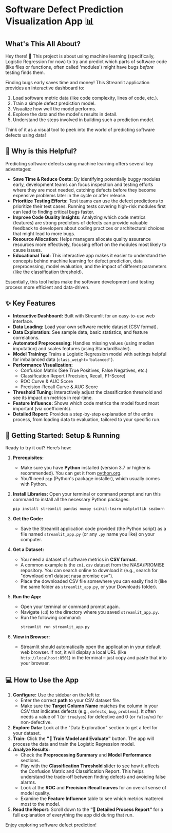 # Software Defect Prediction Visualization App 📊

## What's This All About?

Hey there! 👋 This project is about using machine learning (specifically, Logistic Regression for now) to try and predict which parts of software code (like files or functions, often called 'modules') might have bugs *before* testing finds them.

Finding bugs early saves time and money! This Streamlit application provides an interactive dashboard to:

1.  Load software metric data (like code complexity, lines of code, etc.).
2.  Train a simple defect prediction model.
3.  Visualize how well the model performs.
4.  Explore the data and the model's results in detail.
5.  Understand the steps involved in building such a prediction model.

Think of it as a visual tool to peek into the world of predicting software defects using data!

## 🤔 Why is this Helpful?

Predicting software defects using machine learning offers several key advantages:

* **Save Time & Reduce Costs:** By identifying potentially buggy modules early, development teams can focus inspection and testing efforts where they are most needed, catching defects before they become expensive problems later in the cycle or after release.
* **Prioritize Testing Efforts:** Test teams can use the defect predictions to prioritize their test cases. Running tests covering high-risk modules first can lead to finding critical bugs faster.
* **Improve Code Quality Insights:** Analyzing which code metrics (features) are strong predictors of defects can provide valuable feedback to developers about coding practices or architectural choices that might lead to more bugs.
* **Resource Allocation:** Helps managers allocate quality assurance resources more effectively, focusing effort on the modules most likely to cause issues.
* **Educational Tool:** This interactive app makes it easier to understand the concepts behind machine learning for defect prediction, data preprocessing, model evaluation, and the impact of different parameters (like the classification threshold).

Essentially, this tool helps make the software development and testing process more efficient and data-driven.

## ✨ Key Features

* **Interactive Dashboard:** Built with Streamlit for an easy-to-use web interface.
* **Data Loading:** Load your own software metric dataset (CSV format).
* **Data Exploration:** See sample data, basic statistics, and feature correlations.
* **Automated Preprocessing:** Handles missing values (using median imputation) and scales features (using StandardScaler).
* **Model Training:** Trains a Logistic Regression model with settings helpful for imbalanced data (`class_weight='balanced'`).
* **Performance Visualization:**
    * Confusion Matrix (See True Positives, False Negatives, etc.)
    * Classification Report (Precision, Recall, F1-Score)
    * ROC Curve & AUC Score
    * Precision-Recall Curve & AUC Score
* **Threshold Tuning:** Interactively adjust the classification threshold and see its impact on metrics in real-time.
* **Feature Influence:** Shows which code metrics the model found most important (via coefficients).
* **Detailed Report:** Provides a step-by-step explanation of the entire process, from loading data to evaluation, tailored to your specific run.

## 🚀 Getting Started: Setup & Running

Ready to try it out? Here’s how:

1.  **Prerequisites:**
    * Make sure you have **Python** installed (version 3.7 or higher is recommended). You can get it from [python.org](https://www.python.org/downloads/).
    * You'll need `pip` (Python's package installer), which usually comes with Python.

2.  **Install Libraries:**
    Open your terminal or command prompt and run this command to install all the necessary Python packages:
    ```bash
    pip install streamlit pandas numpy scikit-learn matplotlib seaborn
    ```

3.  **Get the Code:**
    * Save the Streamlit application code provided (the Python script) as a file named `streamlit_app.py` (or any `.py` name you like) on your computer.

4.  **Get a Dataset:**
    * You need a dataset of software metrics in **CSV format**.
    * A common example is the `cm1.csv` dataset from the NASA/PROMISE repository. You can search online to download it (e.g., search for "download cm1 dataset nasa promise csv").
    * Place the downloaded CSV file somewhere you can easily find it (like the same folder as `streamlit_app.py`, or your Downloads folder).

5.  **Run the App:**
    * Open your terminal or command prompt again.
    * Navigate (`cd`) to the directory where you saved `streamlit_app.py`.
    * Run the following command:
        ```bash
        streamlit run streamlit_app.py
        ```

6.  **View in Browser:**
    * Streamlit should automatically open the application in your default web browser. If not, it will display a local URL (like `http://localhost:8501`) in the terminal – just copy and paste that into your browser.

## 💻 How to Use the App

1.  **Configure:** Use the sidebar on the left to:
    * Enter the correct **path** to your CSV dataset file.
    * Make sure the **Target Column Name** matches the column in your CSV that indicates defects (e.g., `defects`, `bug`, `problems`). It often needs a value of 1 (or `true`/`yes`) for defective and 0 (or `false`/`no`) for non-defective.
2.  **Explore Data:** Look at the "Data Exploration" section to get a feel for your dataset.
3.  **Train:** Click the **"🚀 Train Model and Evaluate"** button. The app will process the data and train the Logistic Regression model.
4.  **Analyze Results:**
    * Check the **Preprocessing Summary** and **Model Performance** sections.
    * Play with the **Classification Threshold** slider to see how it affects the Confusion Matrix and Classification Report. This helps understand the trade-off between finding defects and avoiding false alarms.
    * Look at the **ROC** and **Precision-Recall curves** for an overall sense of model quality.
    * Examine the **Feature Influence** table to see which metrics mattered most to the model.
5.  **Read the Report:** Scroll down to the **"📝 Detailed Process Report"** for a full explanation of everything the app did during that run.

Enjoy exploring software defect prediction!
